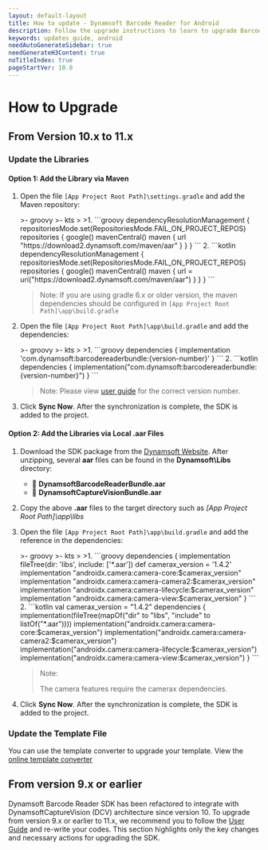 ```yaml
---
layout: default-layout
title: How to update - Dynamsoft Barcode Reader for Android
description: Follow the upgrade instructions to learn to upgrade Barcode Reader SDK Android edition from 10 to 11.
keywords: updates guide, android
needAutoGenerateSidebar: true
needGenerateH3Content: true
noTitleIndex: true
pageStartVer: 10.0
---
```


# How to Upgrade

## From Version 10.x to 11.x

### Update the Libraries

#### Option 1: Add the Library via Maven

1. Open the file `[App Project Root Path]\settings.gradle` and add the Maven repository:

   <div class="sample-code-prefix"></div>
   >- groovy
   >- kts
   >
   >1. 
   ```groovy
   dependencyResolutionManagement {
      repositoriesMode.set(RepositoriesMode.FAIL_ON_PROJECT_REPOS)
      repositories {
             google()
             mavenCentral()
             maven {
                url "https://download2.dynamsoft.com/maven/aar"
             }
      }
   }
   ```
   2. 
   ```kotlin
   dependencyResolutionManagement {
      repositoriesMode.set(RepositoriesMode.FAIL_ON_PROJECT_REPOS)
      repositories {
             google()
             mavenCentral()
             maven {
                url = uri("https://download2.dynamsoft.com/maven/aar")
             }
      }
   }
   ```

   > Note: If you are using gradle 6.x or older version, the maven dependencies should be configured in  `[App Project Root Path]\app\build.gradle`

2. Open the file `[App Project Root Path]\app\build.gradle` and add the dependencies:

   <div class="sample-code-prefix"></div>
   >- groovy
   >- kts
   >
   >1. 
   ```groovy
   dependencies {
      implementation 'com.dynamsoft:barcodereaderbundle:{version-number}'
   }
   ```
   2. 
   ```kotlin
   dependencies {
      implementation("com.dynamsoft:barcodereaderbundle:{version-number}")
   }
   ```

   > Note: Please view [user guide](user-guide.md#option-1-add-the-library-via-maven) for the correct version number.

3. Click **Sync Now**. After the synchronization is complete, the SDK is added to the project.

#### Option 2: Add the Libraries via Local .aar Files

1. Download the SDK package from the <a href="https://www.dynamsoft.com/barcode-reader/downloads/?utm_source=docs#mobile" target="_blank">Dynamsoft Website</a>. After unzipping, several **aar** files can be found in the **Dynamsoft\Libs** directory:

   - 📄 **DynamsoftBarcodeReaderBundle.aar**
   - 📄 **DynamsoftCaptureVisionBundle.aar**

2. Copy the above **.aar** files to the target directory such as *[App Project Root Path]\app\libs*

3. Open the file `[App Project Root Path]\app\build.gradle` and add the reference in the dependencies:

   <div class="sample-code-prefix"></div>
   >- groovy
   >- kts
   >
   >1. 
   ```groovy
   dependencies {
      implementation fileTree(dir: 'libs', include: ['*.aar'])
      def camerax_version = '1.4.2'
      implementation "androidx.camera:camera-core:$camerax_version"
      implementation "androidx.camera:camera-camera2:$camerax_version"
      implementation "androidx.camera:camera-lifecycle:$camerax_version"
      implementation "androidx.camera:camera-view:$camerax_version"
   }
   ```
   2. 
   ```kotlin
   val camerax_version = "1.4.2"
   dependencies {
      implementation(fileTree(mapOf("dir" to "libs", "include" to listOf("*.aar"))))
      implementation("androidx.camera:camera-core:$camerax_version")
      implementation("androidx.camera:camera-camera2:$camerax_version")
      implementation("androidx.camera:camera-lifecycle:$camerax_version")
      implementation("androidx.camera:camera-view:$camerax_version")
   }
   ```

   > Note:
   >
   > The camera features require the camerax dependencies.

4. Click **Sync Now**. After the synchronization is complete, the SDK is added to the project.

### Update the Template File

You can use the template converter to upgrade your template. View the [online template converter](https://www.dynamsoft.com/tools/template-upgrade/)

## From version 9.x or earlier

Dynamsoft Barcode Reader SDK has been refactored to integrate with DynamsoftCaptureVision (DCV) architecture since version 10. To upgrade from version 9.x or earlier to 11.x, we recommend you to follow the [User Guide](user-guide.md) and re-write your codes. This section highlights only the key changes and necessary actions for upgrading the SDK.
